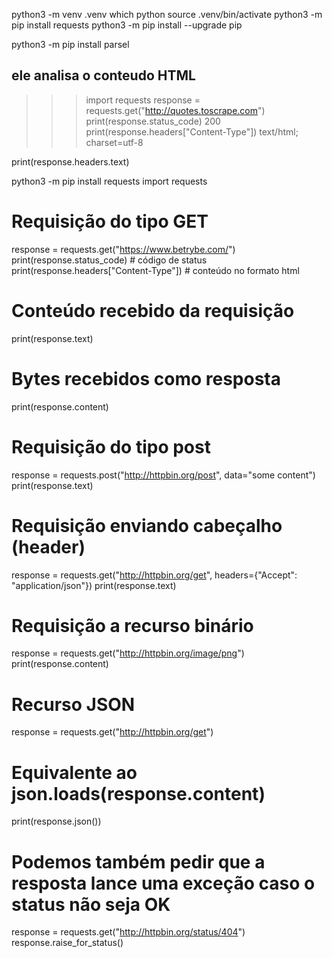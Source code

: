 python3 -m venv .venv
which python
source .venv/bin/activate
python3 -m pip install requests
python3 -m pip install --upgrade pip

python3 -m pip install parsel
## ele analisa o conteudo HTML



>>> import requests
>>> response = requests.get("http://quotes.toscrape.com")
>>> print(response.status_code)
200
>>> print(response.headers["Content-Type"])
text/html; charset=utf-8

print(response.headers.text)



 python3 -m pip install requests
 import requests


# Requisição do tipo GET
response = requests.get("https://www.betrybe.com/")
print(response.status_code)  # código de status
print(response.headers["Content-Type"])  # conteúdo no formato html

# Conteúdo recebido da requisição
print(response.text)

# Bytes recebidos como resposta
print(response.content)

# Requisição do tipo post
response = requests.post("http://httpbin.org/post", data="some content")
print(response.text)

# Requisição enviando cabeçalho (header)
response = requests.get("http://httpbin.org/get", headers={"Accept": "application/json"})
print(response.text)

# Requisição a recurso binário
response = requests.get("http://httpbin.org/image/png")
print(response.content)

# Recurso JSON
response = requests.get("http://httpbin.org/get")
# Equivalente ao json.loads(response.content)
print(response.json())

# Podemos também pedir que a resposta lance uma exceção caso o status não seja OK
response = requests.get("http://httpbin.org/status/404")
response.raise_for_status()


